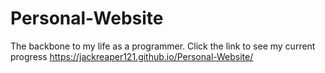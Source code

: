 # Personal-Website
The backbone to my life as a programmer.
Click the link to see my current progress
https://jackreaper121.github.io/Personal-Website/
